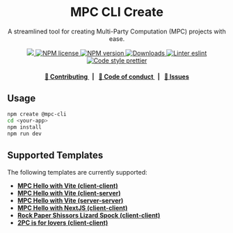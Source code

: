 <p align="center">
    <h1 align="center">
        MPC CLI Create
    </h1>
    <p align="center">A streamlined tool for creating Multi-Party Computation (MPC) projects with ease.</p>
</p>

<p align="center">
    <a href="https://github.com/cedoor/mpc-cli" target="_blank">
        <img src="https://img.shields.io/badge/project-MPC_CLI-blue.svg?style=flat-square">
    </a>
    <a href="https://github.com/cedoor/mpc-cli/blob/main/LICENSE">
        <img alt="NPM license" src="https://img.shields.io/npm/l/@mpc-cli/create?style=flat-square">
    </a>
    <a href="https://www.npmjs.com/package/@mpc-cli/create">
        <img alt="NPM version" src="https://img.shields.io/npm/v/@mpc-cli/create?style=flat-square" />
    </a>
    <a href="https://npmjs.org/package/@mpc-cli/create">
        <img alt="Downloads" src="https://img.shields.io/npm/dm/@mpc-cli/create.svg?style=flat-square" />
    </a>
    <a href="https://eslint.org/">
        <img alt="Linter eslint" src="https://img.shields.io/badge/linter-eslint-8080f2?style=flat-square&logo=eslint" />
    </a>
    <a href="https://prettier.io/">
        <img alt="Code style prettier" src="https://img.shields.io/badge/code%20style-prettier-f8bc45?style=flat-square&logo=prettier" />
    </a>
</p>

<div align="center">
    <h4>
        <a href="https://github.com/cedoor/mpc-cli/blob/main/CONTRIBUTING.md">
            👥 Contributing
        </a>
        <span>&nbsp;&nbsp;|&nbsp;&nbsp;</span>
        <a href="https://github.com/cedoor/mpc-cli/blob/main/CODE_OF_CONDUCT.md">
            🤝 Code of conduct
        </a>
        <span>&nbsp;&nbsp;|&nbsp;&nbsp;</span>
        <a href="https://github.com/cedoor/mpc-cli/contribute">
            🔎 Issues
        </a>
    </h4>
</div>

## Usage

```bash
npm create @mpc-cli
cd <your-app>
npm install
npm run dev
```

## Supported Templates

The following templates are currently supported:

- [**MPC Hello with Vite (client-client)**](https://github.com/voltrevo/mpc-hello/tree/main/client-client)
- [**MPC Hello with Vite (client-server)**](https://github.com/voltrevo/mpc-hello/tree/main/client-server)
- [**MPC Hello with Vite (server-server)**](https://github.com/voltrevo/mpc-hello/tree/main/server-server)
- [**MPC Hello with NextJS (client-client)**](https://github.com/voltrevo/mpc-hello/tree/main/next-js)
- [**Rock Paper Shissors Lizard Spock (client-client)**](https://github.com/voltrevo/mpc-lizard-spock)
- [**2PC is for lovers (client-client)**](https://github.com/voltrevo/2pc-is-for-lovers)
